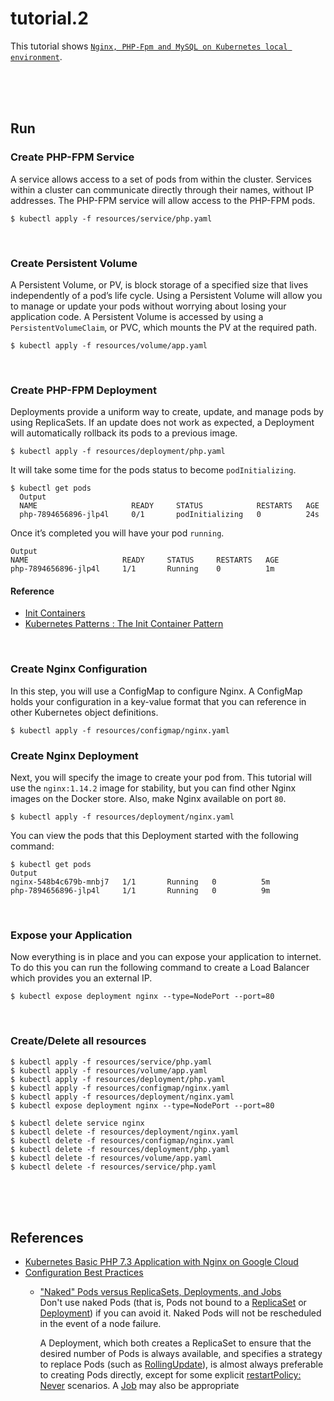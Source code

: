 # tutorial.2

This tutorial shows [`Nginx, PHP-Fpm and MySQL on Kubernetes local environment`](https://sergiosicari.medium.com/nginx-php-fpm-and-mysql-on-kubernetes-local-environment-7d01b8e6feae). 

<br/><br/><br/>

## Run  
### Create PHP-FPM Service  
A service allows access to a set of pods from within the cluster. Services within a cluster can communicate directly through their names, without IP addresses. The PHP-FPM service will allow access to the PHP-FPM pods.  
```shell
$ kubectl apply -f resources/service/php.yaml
```

<br/>

### Create Persistent Volume  
A Persistent Volume, or PV, is block storage of a specified size that lives independently of a pod’s life cycle. Using a Persistent Volume will allow you to manage or update your pods without worrying about losing your application code. A Persistent Volume is accessed by using a `PersistentVolumeClaim`, or PVC, which mounts the PV at the required path.  
```shell
$ kubectl apply -f resources/volume/app.yaml
```

<br/>

### Create PHP-FPM Deployment  
Deployments provide a uniform way to create, update, and manage pods by using ReplicaSets. If an update does not work as expected, a Deployment will automatically rollback its pods to a previous image.  
```shell
$ kubectl apply -f resources/deployment/php.yaml
```

It will take some time for the pods status to become `podInitializing`.  
```shell
$ kubectl get pods
  Output
  NAME                     READY     STATUS            RESTARTS   AGE
  php-7894656896-jlp4l     0/1       podInitializing   0          24s
```

Once it’s completed you will have your pod `running`.

```shell
Output
NAME                     READY     STATUS     RESTARTS   AGE
php-7894656896-jlp4l     1/1       Running    0          1m
```

#### Reference  
* [Init Containers](https://kubernetes.io/docs/concepts/workloads/pods/init-containers/)  
* [Kubernetes Patterns : The Init Container Pattern](https://www.magalix.com/blog/kubernetes-patterns-the-init-container-pattern)  

<br/>

### Create Nginx Configuration  
In this step, you will use a ConfigMap to configure Nginx. A ConfigMap holds your configuration in a key-value format that you can reference in other Kubernetes object definitions.  
```shell
$ kubectl apply -f resources/configmap/nginx.yaml
```

### Create Nginx Deployment  
Next, you will specify the image to create your pod from. This tutorial will use the `nginx:1.14.2` image for stability, but you can find other Nginx images on the Docker store. Also, make Nginx available on port `80`.  
```shell
$ kubectl apply -f resources/deployment/nginx.yaml
```

You can view the pods that this Deployment started with the following command:  
```shell
$ kubectl get pods
Output
nginx-548b4c679b-mnbj7   1/1       Running   0          5m
php-7894656896-jlp4l     1/1       Running   0          9m  
```
<br/>

### Expose your Application  
Now everything is in place and you can expose your application to internet. To do this you can run the following command to create a Load Balancer which provides you an external IP.  
```shell
$ kubectl expose deployment nginx --type=NodePort --port=80
```

<br/>

### Create/Delete all resources   
```shell
$ kubectl apply -f resources/service/php.yaml
$ kubectl apply -f resources/volume/app.yaml
$ kubectl apply -f resources/deployment/php.yaml
$ kubectl apply -f resources/configmap/nginx.yaml
$ kubectl apply -f resources/deployment/nginx.yaml
$ kubectl expose deployment nginx --type=NodePort --port=80
```

```shell
$ kubectl delete service nginx
$ kubectl delete -f resources/deployment/nginx.yaml
$ kubectl delete -f resources/configmap/nginx.yaml
$ kubectl delete -f resources/deployment/php.yaml
$ kubectl delete -f resources/volume/app.yaml
$ kubectl delete -f resources/service/php.yaml
```

<br/><br/><br/>

## References  
* [Kubernetes Basic PHP 7.3 Application with Nginx on Google Cloud](https://www.cloudbooklet.com/kubernetes-basic-php-application-with-nginx-on-google-cloud/)  
* [Configuration Best Practices](https://kubernetes.io/docs/concepts/configuration/overview/)  
  * ["Naked" Pods versus ReplicaSets, Deployments, and Jobs](https://kubernetes.io/docs/concepts/configuration/overview/#naked-pods-vs-replicasets-deployments-and-jobs)  
    Don't use naked Pods (that is, Pods not bound to a [ReplicaSet](https://kubernetes.io/docs/concepts/workloads/controllers/replicaset/) or [Deployment](https://kubernetes.io/docs/concepts/workloads/controllers/deployment/)) if you can avoid it. Naked Pods will not be rescheduled in the event of a node failure.

    A Deployment, which both creates a ReplicaSet to ensure that the desired number of Pods is always available, and specifies a strategy to replace Pods (such as [RollingUpdate](https://kubernetes.io/docs/concepts/workloads/controllers/deployment/#rolling-update-deployment)), is almost always preferable to creating Pods directly, except for some explicit [restartPolicy: Never](https://kubernetes.io/docs/concepts/workloads/pods/pod-lifecycle/#restart-policy) scenarios. A [Job](https://kubernetes.io/docs/concepts/workloads/controllers/job/) may also be appropriate